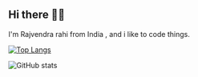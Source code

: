 ## Hi there 👨‍🚀
I'm Rajvendra rahi from India , and i like to code things.



[![Top Langs](https://github-readme-stats.vercel.app/api/top-langs/?username=rodyrahi)](https://github.com/anuraghazra/github-readme-stats)

![GitHub stats](https://github-readme-stats.vercel.app/api?username=rodyrahi&show_icons=true)  
<!--
**rodyrahi/rodyrahi** is a ✨ _special_ ✨ repository because its `README.md` (this file) appears on your GitHub profile.

Here are some ideas to get you started:

- 🔭 I’m currently working on ...
- 🌱 I’m currently learning ...
- 👯 I’m looking to collaborate on ...
- 🤔 I’m looking for help with ...
- 💬 Ask me about ...
- 📫 How to reach me: ...
- 😄 Pronouns: ...
- ⚡ Fun fact: ...
-->
